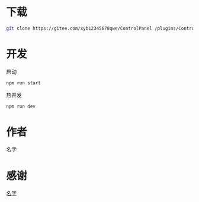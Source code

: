 # 下载
```sh
git clone https://gitee.com/xyb12345678qwe/ControlPanel /plugins/ControlPanel
```

# 开发
启动
```sh
npm run start 
```
热开发
```sh
npm run dev
```

# 作者
名字

# 感谢
[名字](https://gitee.com/xyb12345678qwe)
